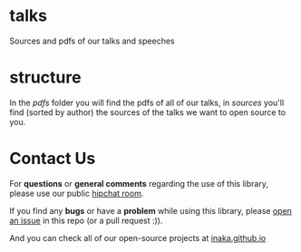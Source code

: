 talks
=====

Sources and pdfs of our talks and speeches

structure
=========

In the _pdfs_ folder you will find the pdfs of all of our talks, in _sources_ you'll find (sorted by author) the sources of the talks we want to open source to you.

Contact Us
==========

For **questions** or **general comments** regarding the use of this library, please use our public
[hipchat room](http://inaka.net/hipchat).

If you find any **bugs** or have a **problem** while using this library, please [open an issue](https://github.com/inaka/galgo/issues/new) in this repo (or a pull request :)).

And you can check all of our open-source projects at [inaka.github.io](http://inaka.github.io)
